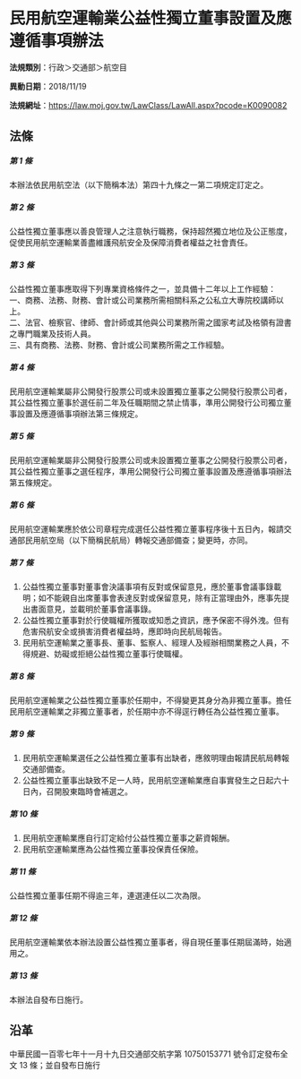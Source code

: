 # 民用航空運輸業公益性獨立董事設置及應遵循事項辦法

**法規類別**：行政＞交通部＞航空目

**異動日期**：2018/11/19  

**法規網址**：https://law.moj.gov.tw/LawClass/LawAll.aspx?pcode=K0090082





## 法條
##### 第 1 條
本辦法依民用航空法（以下簡稱本法）第四十九條之一第二項規定訂定之。

##### 第 2 條
公益性獨立董事應以善良管理人之注意執行職務，保持超然獨立地位及公正態度，促使民用航空運輸業善盡維護飛航安全及保障消費者權益之社會責任。

##### 第 3 條
公益性獨立董事應取得下列專業資格條件之一，並具備十二年以上工作經驗：  
一、商務、法務、財務、會計或公司業務所需相關科系之公私立大專院校講師以上。  
二、法官、檢察官、律師、會計師或其他與公司業務所需之國家考試及格領有證書之專門職業及技術人員。  
三、具有商務、法務、財務、會計或公司業務所需之工作經驗。

##### 第 4 條
民用航空運輸業屬非公開發行股票公司或未設置獨立董事之公開發行股票公司者，其公益性獨立董事於選任前二年及任職期間之禁止情事，準用公開發行公司獨立董事設置及應遵循事項辦法第三條規定。

##### 第 5 條
民用航空運輸業屬非公開發行股票公司或未設置獨立董事之公開發行股票公司者，其公益性獨立董事之選任程序，準用公開發行公司獨立董事設置及應遵循事項辦法第五條規定。

##### 第 6 條
民用航空運輸業應於依公司章程完成選任公益性獨立董事程序後十五日內，報請交通部民用航空局（以下簡稱民航局）轉報交通部備查；變更時，亦同。

##### 第 7 條
1. 公益性獨立董事對董事會決議事項有反對或保留意見，應於董事會議事錄載明；如不能親自出席董事會表達反對或保留意見，除有正當理由外，應事先提出書面意見，並載明於董事會議事錄。
1. 公益性獨立董事對於行使職權所獲取或知悉之資訊，應予保密不得外洩。但有危害飛航安全或損害消費者權益時，應即時向民航局報告。
1. 民用航空運輸業之董事長、董事、監察人、經理人及經辦相關業務之人員，不得規避、妨礙或拒絕公益性獨立董事行使職權。

##### 第 8 條
民用航空運輸業之公益性獨立董事於任期中，不得變更其身分為非獨立董事。擔任民用航空運輸業之非獨立董事者，於任期中亦不得逕行轉任為公益性獨立董事。

##### 第 9 條
1. 民用航空運輸業選任之公益性獨立董事有出缺者，應敘明理由報請民航局轉報交通部備查。
1. 公益性獨立董事出缺致不足一人時，民用航空運輸業應自事實發生之日起六十日內，召開股東臨時會補選之。

##### 第 10 條
1. 民用航空運輸業應自行訂定給付公益性獨立董事之薪資報酬。
1. 民用航空運輸業應為公益性獨立董事投保責任保險。

##### 第 11 條
公益性獨立董事任期不得逾三年，連選連任以二次為限。

##### 第 12 條
民用航空運輸業依本辦法設置公益性獨立董事者，得自現任董事任期屆滿時，始適用之。

##### 第 13 條
本辦法自發布日施行。

## 沿革
中華民國一百零七年十一月十九日交通部交航字第 10750153771  號令訂定發布全文 13 條；並自發布日施行
